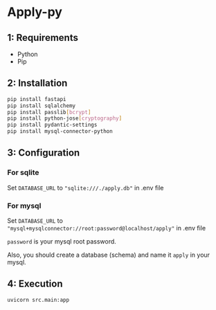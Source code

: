# Apply-py

## 1: Requirements

- Python
- Pip

## 2: Installation

```bash
pip install fastapi
pip install sqlalchemy
pip install passlib[bcrypt]
pip install python-jose[cryptography]
pip install pydantic-settings
pip install mysql-connector-python
```

## 3: Configuration

### For sqlite

Set `DATABASE_URL` to `"sqlite:///./apply.db"` in .env file

### For mysql

Set `DATABASE_URL` to `"mysql+mysqlconnector://root:password@localhost/apply"` in .env file

`password` is your mysql root password.

Also, you should create a database (schema) and name it `apply` in your mysql.

## 4: Execution

```bash
uvicorn src.main:app
```
